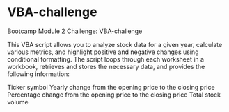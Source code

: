 # VBA-challenge
Bootcamp Module 2 Challenge: VBA-challenge 

This VBA script allows you to analyze stock data for a given year, calculate various metrics, and highlight positive and negative changes using conditional formatting. 
The script loops through each worksheet in a workbook, retrieves and stores the necessary data, and provides the following information:

Ticker symbol
Yearly change from the opening price to the closing price
Percentage change from the opening price to the closing price
Total stock volume

